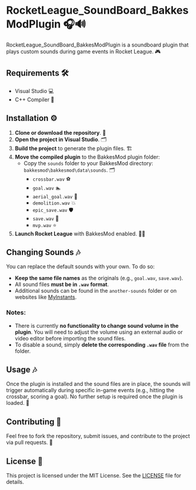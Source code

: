 # RocketLeague_SoundBoard_BakkesModPlugin 🎧🔊

RocketLeague_SoundBoard_BakkesModPlugin is a soundboard plugin that plays custom sounds during game events in Rocket League. 🎮

## Requirements 🛠️

- Visual Studio 💻
- C++ Compiler 🔧

## Installation ⚙️

1. **Clone or download the repository**. 🔅
2. **Open the project in Visual Studio**. 🗂
3. **Build the project** to generate the plugin files. 🏗️
4. **Move the compiled plugin** to the BakkesMod plugin folder:
   - Copy the `sounds` folder to your BakkesMod directory: `bakkesmod\bakkesmod\data\sounds`. 🗂
     - `crossbar.wav` ⚽
     - `goal.wav` 🏊
     - `aerial_goal.wav` 🏀
     - `demolition.wav` 💥
     - `epic_save.wav` 🛡️
     - `save.wav` 🫄
     - `mvp.wav` ⭐
5. **Launch Rocket League** with BakkesMod enabled. 🚗✨

## Changing Sounds 🎶

You can replace the default sounds with your own. To do so:

- **Keep the same file names** as the originals (e.g., `goal.wav`, `save.wav`).
- All sound files **must be in `.wav` format**.
- Additional sounds can be found in the `another-sounds` folder or on websites like [MyInstants](https://www.myinstants.com/en/index/fr/).

### Notes:

- There is currently **no functionality to change sound volume in the plugin**. You will need to adjust the volume using an external audio or video editor before importing the sound files.
- To disable a sound, simply **delete the corresponding `.wav` file** from the folder.

## Usage 🎶

Once the plugin is installed and the sound files are in place, the sounds will trigger automatically during specific in-game events (e.g., hitting the crossbar, scoring a goal). No further setup is required once the plugin is loaded. 🎉

## Contributing 🤝

Feel free to fork the repository, submit issues, and contribute to the project via pull requests. 🔄

## License 📜

This project is licensed under the MIT License. See the [LICENSE](LICENSE) file for details.
